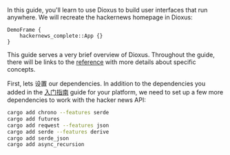 In this guide, you'll learn to use Dioxus to build user interfaces that run anywhere. We will recreate the hackernews homepage in Dioxus:

```inject-dioxus
DemoFrame {
    hackernews_complete::App {}
}
```

This guide serves a very brief overview of Dioxus. Throughout the guide, there will be links to the [reference](../reference/index.md) with more details about specific concepts.


First, lets 设置 our dependencies. In addition to the dependencies you added in the [入门指南](../getting_started/index.md) guide for your platform, we need to set up a few more dependencies to work with the hacker news API:

```sh
cargo add chrono --features serde
cargo add futures
cargo add reqwest --features json
cargo add serde --features derive
cargo add serde_json
cargo add async_recursion
```
